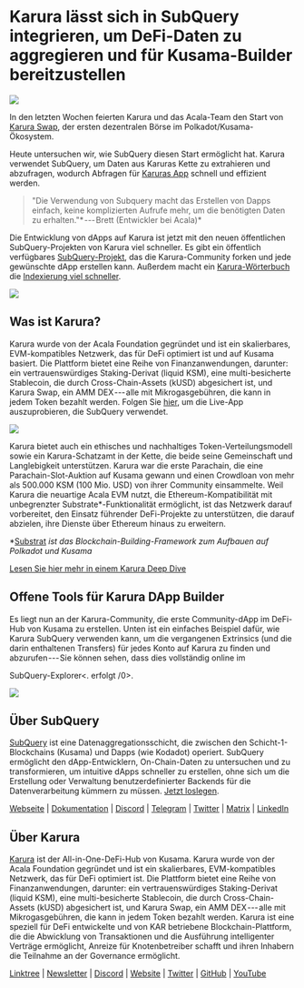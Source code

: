 # Karura lässt sich in SubQuery integrieren, um DeFi-Daten zu aggregieren und für Kusama-Builder bereitzustellen

![](https://cdn-images-1.medium.com/max/1600/0*EBj5be1webNUchfi)

In den letzten Wochen feierten Karura und das Acala-Team den Start von [Karura Swap](https://apps.karura.network/), der ersten dezentralen Börse im Polkadot/Kusama-Ökosystem.

Heute untersuchen wir, wie SubQuery diesen Start ermöglicht hat. Karura verwendet SubQuery, um Daten aus Karuras Kette zu extrahieren und abzufragen, wodurch Abfragen für [Karuras App](https://apps.karura.network/) schnell und effizient werden.

> "Die Verwendung von Subquery macht das Erstellen von Dapps einfach, keine komplizierten Aufrufe mehr, um die benötigten Daten zu erhalten."* --- Brett (Entwickler bei Acala)*

Die Entwicklung von dApps auf Karura ist jetzt mit den neuen öffentlichen SubQuery-Projekten von Karura viel schneller. Es gibt ein öffentlich verfügbares [SubQuery-Projekt](https://explorer.subquery.network/subquery/AcalaNetwork/karura), das die Karura-Community forken und jede gewünschte dApp erstellen kann. Außerdem macht ein [Karura-Wörterbuch](https://explorer.subquery.network/subquery/AcalaNetwork/karura-dictionary) die [Indexierung viel schneller](https://subquery.medium.com/subquerys-just-got-a-lot-faster-with-the-dictionary-8a7a1447574).

![](https://cdn-images-1.medium.com/max/1600/1*vvI_pI93mhe4kzSNQ2yMoQ.png)

## Was ist Karura?

Karura wurde von der Acala Foundation gegründet und ist ein skalierbares, EVM-kompatibles Netzwerk, das für DeFi optimiert ist und auf Kusama basiert. Die Plattform bietet eine Reihe von Finanzanwendungen, darunter: ein vertrauenswürdiges Staking-Derivat (liquid KSM), eine multi-besicherte Stablecoin, die durch Cross-Chain-Assets (kUSD) abgesichert ist, und Karura Swap, ein AMM DEX --- alle mit Mikrogasgebühren, die kann in jedem Token bezahlt werden. Folgen Sie [hier](http://apps.karura.network), um die Live-App auszuprobieren, die SubQuery verwendet.

![](https://cdn-images-1.medium.com/max/1600/0*g174RcFJwJcw2ITS)

Karura bietet auch ein ethisches und nachhaltiges Token-Verteilungsmodell sowie ein Karura-Schatzamt in der Kette, die beide seine Gemeinschaft und Langlebigkeit unterstützen. Karura war die erste Parachain, die eine Parachain-Slot-Auktion auf Kusama gewann und einen Crowdloan von mehr als 500.000 KSM (100 Mio. USD) von ihrer Community einsammelte. Weil Karura die neuartige Acala EVM nutzt, die Ethereum-Kompatibilität mit unbegrenzter Substrate*-Funktionalität ermöglicht, ist das Netzwerk darauf vorbereitet, den Einsatz führender DeFi-Projekte zu unterstützen, die darauf abzielen, ihre Dienste über Ethereum hinaus zu erweitern.

*[Substrat](http://substrate.dev/) *ist das Blockchain-Building-Framework zum Aufbauen auf Polkadot und Kusama*

[Lesen Sie hier mehr in einem Karura Deep Dive](https://medium.com/acalanetwork/countdown-to-karura-a-deep-dive-on-the-defi-hub-of-kusama-410066fc1e1f)

## Offene Tools für Karura DApp Builder

Es liegt nun an der Karura-Community, die erste Community-dApp im DeFi-Hub von Kusama zu erstellen. Unten ist ein einfaches Beispiel dafür, wie Karura SubQuery verwenden kann, um die vergangenen Extrinsics (und die darin enthaltenen Transfers) für jedes Konto auf Karura zu finden und abzurufen --- Sie können sehen, dass dies vollständig online im

SubQuery-Explorer<. erfolgt /0>.</p> 

![](https://cdn-images-1.medium.com/max/1600/0*t6stH0LeQC8M5fSp)



## Über SubQuery

[SubQuery](https://subquery.network/) ist eine Datenaggregationsschicht, die zwischen den Schicht-1-Blockchains (Kusama) und Dapps (wie Kodadot) operiert. SubQuery ermöglicht den dApp-Entwicklern, On-Chain-Daten zu untersuchen und zu transformieren, um intuitive dApps schneller zu erstellen, ohne sich um die Erstellung oder Verwaltung benutzerdefinierter Backends für die Datenverarbeitung kümmern zu müssen. [Jetzt loslegen](https://doc.subquery.network/).

[Webseite](https://subquery.network/) | [Dokumentation](https://doc.subquery.network/) | [Discord](https://discord.com/invite/78zg8aBSMG) | [Telegram](https://t.me/subquerynetwork) | [Twitter](https://twitter.com/subquerynetwork) | [Matrix](https://matrix.to/#/#subquery:matrix.org) | [LinkedIn](https://www.linkedin.com/company/subquery)



## Über Karura

[Karura](http://acala.network/karura) ist der All-in-One-DeFi-Hub von Kusama. Karura wurde von der Acala Foundation gegründet und ist ein skalierbares, EVM-kompatibles Netzwerk, das für DeFi optimiert ist. Die Plattform bietet eine Reihe von Finanzanwendungen, darunter: ein vertrauenswürdiges Staking-Derivat (liquid KSM), eine multi-besicherte Stablecoin, die durch Cross-Chain-Assets (kUSD) abgesichert ist, und Karura Swap, ein AMM DEX --- alle mit Mikrogasgebühren, die kann in jedem Token bezahlt werden. Karura ist eine speziell für DeFi entwickelte und von KAR betriebene Blockchain-Plattform, die die Abwicklung von Transaktionen und die Ausführung intelligenter Verträge ermöglicht, Anreize für Knotenbetreiber schafft und ihren Inhabern die Teilnahme an der Governance ermöglicht.

[Linktree](http://linktr.ee/karuranetwork) | [Newsletter](https://share.hsforms.com/1X9RxkXk-R62I0VNbATaDXw4h8qc) | [Discord](https://discord.gg/vdbFVCH) | [Website](http://acala.network/karura) | [Twitter](https://twitter.com/KaruraNetwork) | [GitHub](https://github.com/AcalaNetwork/Acala) | [YouTube](http://youtube.com/c/acalanetwork)